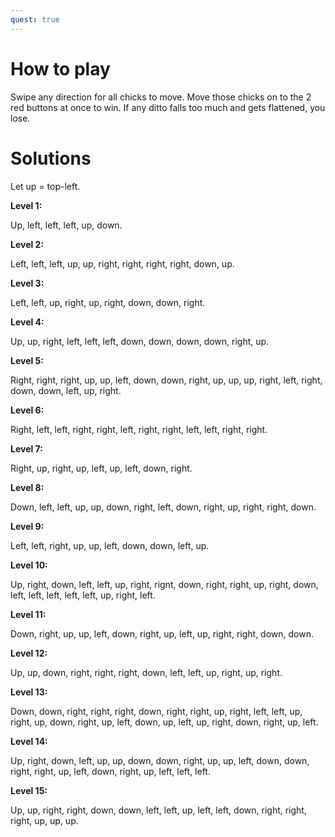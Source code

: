 ```yaml
---
quest: true
---
```


# How to play
Swipe any direction for all chicks to move.
Move those chicks on to the 2 red buttons at once to win.
If any ditto falls too much and gets flattened, you lose.

# Solutions

Let up = top-left.

**Level 1:** 

Up, left, left, left, up, down.

**Level 2:** 

Left, left, left, up, up, right, right, right, right, down, up.

**Level 3:**

Left, left, up, right, up, right, down, down, right.

**Level 4:**

Up, up, right, left, left, left, down, down, down, down, right, up.

**Level 5:**

Right, right, right, up, up, left, down, down, right, up, up, up, right, left, right, down, down, left, up, right.

**Level 6:**

Right, left, left, right, right, left, right, right, left, left, right, right.

**Level 7:**

Right, up, right, up, left, up, left, down, right.

**Level 8:**

Down, left, left, up, up, down, right, left, down, right, up, right, right, down.

**Level 9:**

Left, left, right, up, up, left, down, down, left, up.

**Level 10:**

Up, right, down, left, left, up, right, rignt, down, right, right, up, right, down, left, left, left, left, left, up, right, left.

**Level 11:**

Down, right, up, up, left, down, right, up, left, up, right, right, down, down.

**Level 12:** 

Up, up, down, right, right, right, down, left, left, up, right, up, right.

**Level 13:** 

Down, down, right, right, right, down, right, right, up, right, left, left, up, right, up, down, right, up, left, down, up, left, up, right, down, right, up, left.

**Level 14:**

Up, right, down, left, up, up, down, down, right, up, up, left, down, down, right, right, up, left, down, right, up, left, left, left.

**Level 15:**

Up, up, right, right, down, down, left, left,  up, left, left, down, right, right, right, up, up, up.